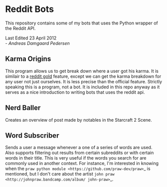 Reddit Bots
========

This repository contains some of my bots that uses the Python wrapper of the Reddit API.

Last Edited 23 April 2012  
_- Andreas Damgaard Pedersen_

Karma Origins
-------------

This program allows us to get break down where a user got his karma. It is similair to a [reddit gold](http://www.reddit.com/help/gold) feature, except we can get the karma breakdown for any user not just ourselves. It is less precise than the official feature. Strictly speaking this is a program, not a bot. It is included in this repo anyway as it serves as a nice introduction to writing bots that uses the reddit api.

Nerd Baller
-----------

Creates an overview of post made by notables in the Starcraft 2 Scene.

Word Subscriber
---------------

Sends a user a message whenever a one of a series of words are used. Also
supports filtering out results from certain subreddits or with certain words
in their title. This is very useful if the words you search for are commonly
used in another context. For instance, I'm interested in knowing when the
`praw python module <https://github.com/praw-dev/praw>`_ is mentioned, but I
don't care about the artist `john praw <http://johnpraw.bandcamp.com/album/
john-praw>`_.
